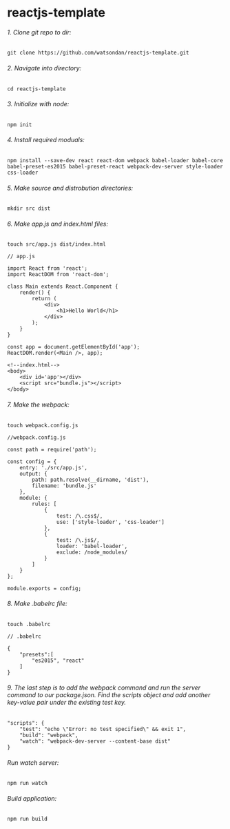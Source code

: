 # reactjs-template

###### 1. Clone git repo to dir:
```
git clone https://github.com/watsondan/reactjs-template.git
```

###### 2. Navigate into directory:
```
cd reactjs-template
```

###### 3. Initialize with node:
```
npm init
```

###### 4. Install required moduals:
```
npm install --save-dev react react-dom webpack babel-loader babel-core babel-preset-es2015 babel-preset-react webpack-dev-server style-loader css-loader
```

###### 5. Make source and distrobution directories:
```
mkdir src dist
```

###### 6. Make app.js and index.html files:
```
touch src/app.js dist/index.html
```
```
// app.js

import React from 'react';
import ReactDOM from 'react-dom';

class Main extends React.Component {
    render() {
        return (
            <div>
                <h1>Hello World</h1>
            </div>
        );
    }
}

const app = document.getElementById('app');
ReactDOM.render(<Main />, app);
```
```
<!--index.html-->
<body>
    <div id='app'></div>
    <script src="bundle.js"></script>
</body>
```

###### 7. Make the webpack:
```
touch webpack.config.js
```
```
//webpack.config.js

const path = require('path');

const config = {
    entry: './src/app.js',
    output: {
        path: path.resolve(__dirname, 'dist'),
        filename: 'bundle.js'
    },
    module: {
        rules: [
            {
                test: /\.css$/,
                use: ['style-loader', 'css-loader']
            },
            {
                test: /\.js$/,
                loader: 'babel-loader',
                exclude: /node_modules/
            }
        ]
    }
};

module.exports = config;
```

###### 8. Make .babelrc file:
```
touch .babelrc
```
```
// .babelrc

{
    "presets":[
        "es2015", "react"
    ]
}
```

###### 9. The last step is to add the webpack command and run the server command to our package.json. Find the scripts object and add another key-value pair under the existing test key.
```
"scripts": {
    "test": "echo \"Error: no test specified\" && exit 1",
    "build": "webpack",
    "watch": "webpack-dev-server --content-base dist"
}
```

###### Run watch server:
```
npm run watch
```

###### Build application:
```
npm run build
```
